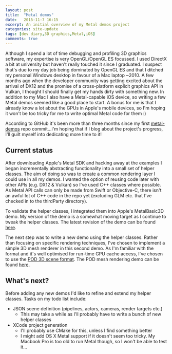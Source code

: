 ```yaml
---
layout: post
title:  "Metal demos"
date:   2015-11-7 16:15
excerpt: An initial overview of my Metal demos project
categories: site-update
tags: [dev diary,3D graphics,Metal,iOS]
comments: true
---
```


Although I spend a lot of time debugging and profiling 3D graphics software, my expertise is very OpenGL/OpenGL ES focussed. I used DirectX a bit at university but haven't really touched it since I graduated. I suspect that's due to my day job being dominated by OpenGL ES and that I ditched my personal Windows desktop in favour of a Mac laptop ~2010. A few months ago when the developer community was getting excited about the arrival of DX12 and the promise of a cross-platform explicit graphics API in Vulkan, I thought I should finally get my hands dirty with something new. In addition to my Mac I also have a Metal-capable iOS device, so writing a few Metal demos seemed like a good place to start. A bonus for me is that I already know a lot about the GPUs in Apple's mobile devices, so I'm hoping it won't be too tricky for me to write optimal Metal code for them :)

According to GitHub it's been more than three months since my first [metal-demos](https://github.com/joedavisdev/metal-demos) repo commit...I'm hoping that if I blog about the project's progress, I'll guilt myself into dedicating more time to it!

## Current status

After downloading Apple's Metal SDK and hacking away at the examples I began incrementally abstracting functionality into a small set of helper classes. The aim of doing so was to create a common rendering layer I could use in all my demos. I wanted the option of reusing code later with other APIs (e.g. DX12 & Vulkan) so I've used C++ classes where possible. As Metal API calls can only be made from Swift or Objective-C, there isn't an awful lot of C++ code in the repo yet (excluding GLM etc. that I've checked in to the thirdParty directory).

To validate the helper classes, I integrated them into Apple's MetalBasic3D demo. My version of the demo is a somewhat moving target as I continue to tweak the helper classes. The latest revision of the demo can be found [here](https://github.com/joedavisdev/metal-demos/tree/master/demos/01_Basic3D).

The next step was to write a new demo using the helper classes. Rather than focusing on specific rendering techniques, I've chosen to implement a simple 3D mesh renderer in this second demo. As I'm familiar with the format and it's well optimised for run-time GPU cache access, I've chosen to use the [POD 3D scene format](http://community.imgtec.com/developers/powervr/tools/pvrgeopod/). The POD mesh rendering demo can be found [here](https://github.com/joedavisdev/metal-demos/tree/master/demos/02_BasicPODScene).

## What's next?
Before adding any new demos I'd like to refine and extend my helper classes. Tasks on my todo list include:

* JSON scene definition (pipelines, actors, cameras, render targets etc.)
	* This may take a while as I'll probably have to write a bunch of new helper classes
* XCode project generation
	* I'll probably use CMake for this, unless I find something better
	* I might add OS X Metal support if it doesn't seem too tricky. My Macbook Pro is too old to run Metal though, so I won't be able to test it...